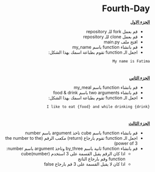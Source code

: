 
<div dir=rtl> 


<h1>Fourth-Day</h1>


<p dir="rtl">
 <strong><a href="https://docs.google.com/document/d/1stcvqGYWDplD6eUdKk-LS_OkbApIlOyDXrQJ3rbIBoc/edit">الجزء الاول</a></strong></p>
  
  
  
- قم بعمل fork للـ repository
- قم بعمل clone للـ repository
- افتح ملف main.py
- قم بانشاء function باسم my_name 
- اجعل الـ function تقوم بطباعة اسمك بهذا الشكل:

<div>

```
My name is Fatima
```

</div>

 <h1></h1>
<p dir="rtl">
<strong><a href="https://docs.google.com/document/d/1sA89c0LxxoBCoTHY9UvwdLftiFQ1g3EhAYEMoltLLTg/edit#">الجزء الثاني</a></strong></p>

- قم بانشاء function باسم my_meal 
- قم بانشاء two arguments باسم food & drink 
- اجعل الـ function تقوم بطباعة اسمك بهذا الشكل:

<div>

```
I like to eat {food} and while drinking {drink}
```

</div>

 <h1></h1>
<p dir="rtl">
<strong><a href="https://docs.google.com/document/d/1BA8t5-qKIBhLCSQFKYVx9syLgFAapT6lXDlLHpM0jmg/edit">الجزء الثالث</a></strong></p>
 
- قم بانشاء function باسم cube تاخذ argument باسم number 
- اجعل الـ function تقوم بارجاع (return) مكعب الرقم (the number to the power of 3)
- قم بانشاء function ثانية باسم by_three وتاخذ argument باسم number:
  - اذا كان الرقم يقبل القسمة على 3 استخدم cube(number) function وقم بارجاع الناتج
  - اذا كان لا يقبل القسمة على 3 قم بارجاع false

 
</div>
